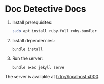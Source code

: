 # Doc Detective Docs

1.  Install prerequisites:
    ```bash
    sudo apt install ruby-full ruby-bundler
    ```
2.  Install dependencies:
    ```bash
    bundle install
    ```
1.  Run the server:    
    ```bash
    bundle exec jekyll serve
    ```

The server is available at [http://localhost:4000](http://localhost:4000).


